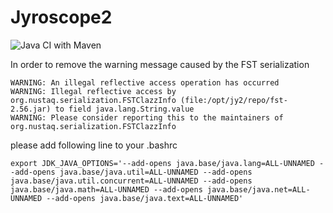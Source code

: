 # Jyroscope2

![Java CI with Maven](https://github.com/wmlynar/jyroscope2/workflows/Java%20CI%20with%20Maven/badge.svg)

In order to remove the warning message caused by the FST serialization
```
WARNING: An illegal reflective access operation has occurred
WARNING: Illegal reflective access by org.nustaq.serialization.FSTClazzInfo (file:/opt/jy2/repo/fst-2.56.jar) to field java.lang.String.value
WARNING: Please consider reporting this to the maintainers of org.nustaq.serialization.FSTClazzInfo
```
please add following line to your .bashrc
```
export JDK_JAVA_OPTIONS='--add-opens java.base/java.lang=ALL-UNNAMED --add-opens java.base/java.util=ALL-UNNAMED --add-opens java.base/java.util.concurrent=ALL-UNNAMED --add-opens java.base/java.math=ALL-UNNAMED --add-opens java.base/java.net=ALL-UNNAMED --add-opens java.base/java.text=ALL-UNNAMED'
```
